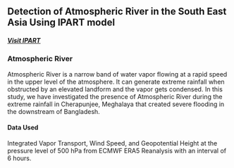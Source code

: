 ## Detection of Atmospheric River in the South East Asia Using IPART model
##### [Visit IPART](https://ipart.readthedocs.io/en/latest/)

### Atmospheric River
Atmospheric River is a narrow band of water vapor flowing at a rapid speed in the upper level of the atmosphere. It can generate extreme rainfall when obstructed by an elevated landform and the vapor gets condensed. In this study, we have investigated the presence of Atmospheric River during the extreme rainfall in Cherapunjee, Meghalaya that created severe flooding in the downstream of Bangladesh. 

#### Data Used
Integrated Vapor Transport, Wind Speed, and Geopotential Height at the pressure level of 500 hPa from ECMWF ERA5 Reanalysis with an interval of 6 hours. 
